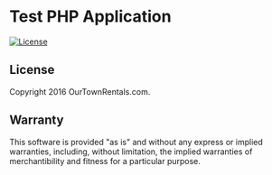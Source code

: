 # Test PHP Application

[![License](https://img.shields.io/badge/©-2016_OurTownRentals.com-blue.svg)](./LICENSE.txt)

## License

Copyright 2016 OurTownRentals.com.

## Warranty

This software is provided "as is" and without any express or
implied warranties, including, without limitation, the implied
warranties of merchantibility and fitness for a particular
purpose.
